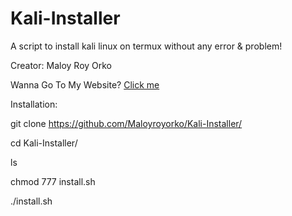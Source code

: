 # Kali-Installer
A script to install kali linux on termux without any error &amp; problem!

Creator: Maloy Roy Orko

Wanna Go To My Website? 
<a href="https://websecurityinsights.my.id/">Click me</a>

Installation:

git clone https://github.com/Maloyroyorko/Kali-Installer/

cd Kali-Installer/

ls

chmod 777 install.sh

./install.sh



